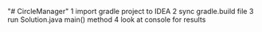 "# CircleManager" 
1 import gradle project to IDEA
2 sync gradle.build file
3 run Solution.java main() method
4 look at console for results